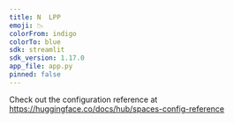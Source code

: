 ```yaml
---
title: N  LPP
emoji: 📉
colorFrom: indigo
colorTo: blue
sdk: streamlit
sdk_version: 1.17.0
app_file: app.py
pinned: false
---
```


Check out the configuration reference at https://huggingface.co/docs/hub/spaces-config-reference
